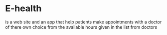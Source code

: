 # E-health
is a web site and an app that help patients make appointments  with a doctor of there own choice from the available  hours given in the list from doctors
